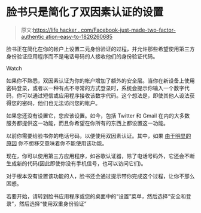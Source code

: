 # 脸书只是简化了双因素认证的设置

> 原文:[https://life hacker . com/Facebook-just-made-two-factor-authentic ation-easy-to-1826260685](https://lifehacker.com/facebook-just-made-two-factor-authentication-easier-to-1826260685)

脸书正在简化在你的帐户上设置二元身份验证的过程，并允许那些希望使用第三方身份验证应用程序而不是电话号码的人接收他们的身份验证代码。

Watch

如果你不熟悉，双因素认证为你的帐户增加了额外的安全层。当你在新设备上使用密码登录，或者以一种有点不寻常的方式登录时，系统会提示你输入一个数字代码，你可以通过短信或应用程序接收该数字代码。这个想法是，即使其他人设法获得您的密码，他们也无法访问您的帐户。

如果您还没有设置它，您应该设置。如今，包括 Twitter 和 Gmail 在内的大多数服务都提供这一功能，而且你希望在你所有的东西上都设置这一功能。

以前你需要给脸书你的电话号码，以便使用双因素认证。其中，如果 [由于明显的原因](https://lifehacker.com/dont-delete-facebook-just-be-smarter-on-facebook-1823922407) 你不想移交意味着你不能使用该功能。

现在，你可以使用第三方应用程序，如谷歌认证器，除了电话号码外，它还会不断生成新的代码(因此即使你没有手机信号，也可以访问它们)。

对于根本没有设置该功能的人，脸书还会通过提示带你完成这个过程，让你不那么困惑。

若要开始，请转到脸书应用程序或您的桌面中的“设置”菜单，然后选择“安全和登录”，然后选择“使用双重身份验证”